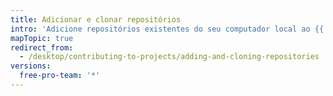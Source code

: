 ```yaml
---
title: Adicionar e clonar repositórios
intro: 'Adicione repositórios existentes do seu computador local ao {{ site.data.variables.product.prodname_desktop }} ou clone os repositórios do {{ site.data.variables.product.product_name }}.'
mapTopic: true
redirect_from:
  - /desktop/contributing-to-projects/adding-and-cloning-repositories
versions:
  free-pro-team: '*'
---
```


